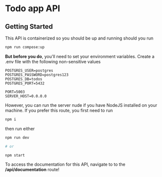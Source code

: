 # Todo app API

## Getting Started

This API is containerized so you should be up and running should you run

```bash
npm run compose:up
```

**But before you do**, you'll need to set your environment variables. Create a .env file
with the following non-sensitive values

```text
POSTGRES_USER=postgres
POSTGRES_PASSWORD=postgres123
POSTGRES_DB=todos
POSTGRES_PORT=5432

PORT=5003
SERVER_HOST=0.0.0.0
```

However, you can run the server nude if you have NodeJS installed on your machine. If you
prefer this route, you first need to run

```bash
npm i
```

then run either

```bash
npm run dev

# or

npm start
```

To access the documentation for this API, navigate to to the **/api/documentation** route!
